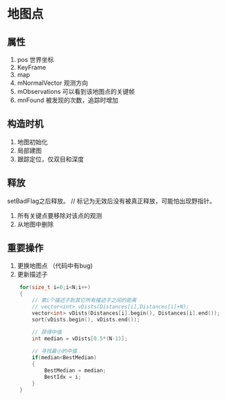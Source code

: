 # 地图点
## 属性
1. pos 世界坐标
2. KeyFrame 
3. map
4. mNormalVector 观测方向
5. mObservations 可以看到该地图点的关键帧
6. mnFound 被发现的次数，追踪时增加


## 构造时机
1. 地图初始化
2. 局部建图
3. 跟踪定位，仅双目和深度

## 释放
setBadFlag之后释放。 // 标记为无效后没有被真正释放，可能怕出现野指针。
1. 所有关键点要移除对该点的观测
2. 从地图中删除

## 重要操作
1. 更换地图点 （代码中有bug)
2. 更新描述子
```c++
    for(size_t i=0;i<N;i++)
    {
        // 第i个描述子到其它所有描述子之间的距离
        // vector<int> vDists(Distances[i],Distances[i]+N);
		vector<int> vDists(Distances[i].begin(), Distances[i].end());
		sort(vDists.begin(), vDists.end());

        // 获得中值
        int median = vDists[0.5*(N-1)];
        
        // 寻找最小的中值
        if(median<BestMedian)
        {
            BestMedian = median;
            BestIdx = i;
        }
    }
```


